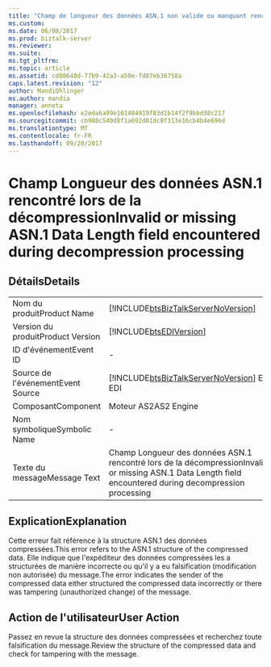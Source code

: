 ```yaml
---
title: "Champ de longueur des données ASN.1 non valide ou manquant rencontré lors du traitement de la décompression | Documents Microsoft"
ms.custom: 
ms.date: 06/08/2017
ms.prod: biztalk-server
ms.reviewer: 
ms.suite: 
ms.tgt_pltfrm: 
ms.topic: article
ms.assetid: cd08648d-77b9-42a3-a50e-fd87eb36758a
caps.latest.revision: "12"
author: MandiOhlinger
ms.author: mandia
manager: anneta
ms.openlocfilehash: e2eda6a99e101484919f83d1b14f2f9bbd38c217
ms.sourcegitcommit: cb908c540d8f1a692d01dc8f313e16cb4b4e696d
ms.translationtype: MT
ms.contentlocale: fr-FR
ms.lasthandoff: 09/20/2017
---
```

# <a name="invalid-or-missing-asn1-data-length-field-encountered-during-decompression-processing"></a><span data-ttu-id="fe5ef-102">Champ Longueur des données ASN.1 rencontré lors de la décompression</span><span class="sxs-lookup"><span data-stu-id="fe5ef-102">Invalid or missing ASN.1 Data Length field encountered during decompression processing</span></span>
## <a name="details"></a><span data-ttu-id="fe5ef-103">Détails</span><span class="sxs-lookup"><span data-stu-id="fe5ef-103">Details</span></span>  
  
|||  
|-|-|  
|<span data-ttu-id="fe5ef-104">Nom du produit</span><span class="sxs-lookup"><span data-stu-id="fe5ef-104">Product Name</span></span>|[!INCLUDE[btsBizTalkServerNoVersion](../includes/btsbiztalkservernoversion-md.md)]|  
|<span data-ttu-id="fe5ef-105">Version du produit</span><span class="sxs-lookup"><span data-stu-id="fe5ef-105">Product Version</span></span>|[!INCLUDE[btsEDIVersion](../includes/btsediversion-md.md)]|  
|<span data-ttu-id="fe5ef-106">ID d'événement</span><span class="sxs-lookup"><span data-stu-id="fe5ef-106">Event ID</span></span>|-|  
|<span data-ttu-id="fe5ef-107">Source de l'événement</span><span class="sxs-lookup"><span data-stu-id="fe5ef-107">Event Source</span></span>|[!INCLUDE[btsBizTalkServerNoVersion](../includes/btsbiztalkservernoversion-md.md)]<span data-ttu-id="fe5ef-108"> EDI</span><span class="sxs-lookup"><span data-stu-id="fe5ef-108"> EDI</span></span>|  
|<span data-ttu-id="fe5ef-109">Composant</span><span class="sxs-lookup"><span data-stu-id="fe5ef-109">Component</span></span>|<span data-ttu-id="fe5ef-110">Moteur AS2</span><span class="sxs-lookup"><span data-stu-id="fe5ef-110">AS2 Engine</span></span>|  
|<span data-ttu-id="fe5ef-111">Nom symbolique</span><span class="sxs-lookup"><span data-stu-id="fe5ef-111">Symbolic Name</span></span>|-|  
|<span data-ttu-id="fe5ef-112">Texte du message</span><span class="sxs-lookup"><span data-stu-id="fe5ef-112">Message Text</span></span>|<span data-ttu-id="fe5ef-113">Champ Longueur des données ASN.1 rencontré lors de la décompression</span><span class="sxs-lookup"><span data-stu-id="fe5ef-113">Invalid or missing ASN.1 Data Length field encountered during decompression processing</span></span>|  
  
## <a name="explanation"></a><span data-ttu-id="fe5ef-114">Explication</span><span class="sxs-lookup"><span data-stu-id="fe5ef-114">Explanation</span></span>  
 <span data-ttu-id="fe5ef-115">Cette erreur fait référence à la structure ASN.1 des données compressées.</span><span class="sxs-lookup"><span data-stu-id="fe5ef-115">This error refers to the ASN.1 structure of the compressed data.</span></span> <span data-ttu-id="fe5ef-116">Elle indique que l'expéditeur des données compressées les a structurées de manière incorrecte ou qu'il y a eu falsification (modification non autorisée) du message.</span><span class="sxs-lookup"><span data-stu-id="fe5ef-116">The error indicates the sender of the compressed data either structured the compressed data incorrectly or there was tampering (unauthorized change) of the message.</span></span>  
  
## <a name="user-action"></a><span data-ttu-id="fe5ef-117">Action de l'utilisateur</span><span class="sxs-lookup"><span data-stu-id="fe5ef-117">User Action</span></span>  
 <span data-ttu-id="fe5ef-118">Passez en revue la structure des données compressées et recherchez toute falsification du message.</span><span class="sxs-lookup"><span data-stu-id="fe5ef-118">Review the structure of the compressed data and check for tampering with the message.</span></span>